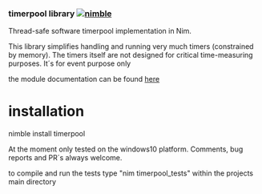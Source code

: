 ### timerpool library [![nimble](https://raw.githubusercontent.com/yglukhov/nimble-tag/master/nimble.png)](https://github.com/yglukhov/nimble-tag)
Thread-safe software timerpool implementation in Nim.

This library simplifies handling and running 
very much timers (constrained by memory).
The timers itself are not designed for 
critical time-measuring purposes. It´s for 
event purpose only

the module documentation can be found [here](https://mikra01.github.io/timerpool/timerpool.html) 

# installation
nimble install timerpool

At the moment only tested on the windows10 platform.
Comments, bug reports and PR´s always welcome.

to compile and run the tests type
"nim timerpool_tests" within the projects main directory 

